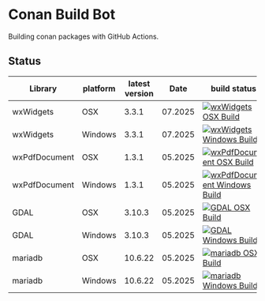 # Conan Build Bot

Building conan packages with GitHub Actions.

## Status

<!-- Table generated with : https://www.tablesgenerator.com/markdown_tables -->

| Library | platform | latest version | Date | build status |
|---|---|---|---|---|
| wxWidgets | OSX | 3.3.1 | 07.2025 | [![wxWidgets OSX Build](https://github.com/terranum-ch/conan-build-bot/actions/workflows/wxWidgets%20OSX.yml/badge.svg)](https://github.com/terranum-ch/conan-build-bot/actions/workflows/wxWidgets%20OSX.yml) |
| wxWidgets | Windows | 3.3.1 | 07.2025 | [![wxWidgets Windows Build](https://github.com/terranum-ch/conan-build-bot/actions/workflows/wxWidgets%20Windows.yml/badge.svg)](https://github.com/terranum-ch/conan-build-bot/actions/workflows/wxWidgets%20Windows.yml) |
| wxPdfDocument | OSX | 1.3.1 | 05.2025 | [![wxPdfDocument OSX Build](https://github.com/terranum-ch/conan-build-bot/actions/workflows/wxPDFDocuments%20OSX.yml/badge.svg)](https://github.com/terranum-ch/conan-build-bot/actions/workflows/wxPDFDocuments%20OSX.yml) |
| wxPdfDocument | Windows | 1.3.1 | 05.2025 | [![wxPdfDocument Windows Build](https://github.com/terranum-ch/conan-build-bot/actions/workflows/wxPDFDocument%20Windows.yml/badge.svg)](https://github.com/terranum-ch/conan-build-bot/actions/workflows/wxPDFDocument%20Windows.yml) |
| GDAL | OSX | 3.10.3 | 05.2025 | [![GDAL OSX Build](https://github.com/terranum-ch/conan-build-bot/actions/workflows/GDAL%20OSX.yml/badge.svg)](https://github.com/terranum-ch/conan-build-bot/actions/workflows/GDAL%20OSX.yml) |
| GDAL | Windows | 3.10.3 | 05.2025 | [![GDAL Windows Build](https://github.com/terranum-ch/conan-build-bot/actions/workflows/GDAL%20Windows.yml/badge.svg)](https://github.com/terranum-ch/conan-build-bot/actions/workflows/GDAL%20Windows.yml) |
| mariadb | OSX | 10.6.22 | 05.2025 | [![mariadb OSX Build](https://github.com/terranum-ch/conan-build-bot/actions/workflows/mariadb%20OSX.yml/badge.svg)](https://github.com/terranum-ch/conan-build-bot/actions/workflows/mariadb%20OSX.yml) |
| mariadb | Windows | 10.6.22 | 05.2025 | [![mariadb Windows Build](https://github.com/terranum-ch/conan-build-bot/actions/workflows/mariadb%20Windows.yml/badge.svg)](https://github.com/terranum-ch/conan-build-bot/actions/workflows/mariadb%20Windows.yml) |